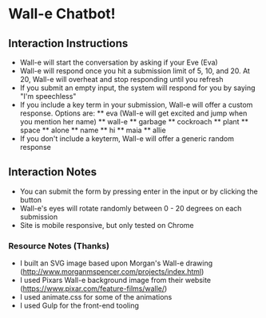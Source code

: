 # Wall-e Chatbot!


## Interaction Instructions

* Wall-e will start the conversation by asking if your Eve (Eva)
* Wall-e will respond once you hit a submission limit of 5, 10, and 20. At 20, Wall-e will overheat and stop responding until you refresh
* If you submit an empty input, the system will respond for you by saying "I'm speechless"
* If you include a key term in your submission, Wall-e will offer a custom response.  Options are:
** eva (Wall-e will get excited and jump when you mention her name)
** wall-e
** garbage
** cockroach
** plant
** space
** alone
** name
** hi
** maia
** allie
* If you don't include a keyterm, Wall-e will offer a generic random response


## Interaction Notes

* You can submit the form by pressing enter in the input or by clicking the button
* Wall-e's eyes will rotate randomly between 0 - 20 degrees on each submission
* Site is mobile responsive, but only tested on Chrome


### Resource Notes (Thanks)
* I built an SVG image based upon Morgan's Wall-e drawing (http://www.morganmspencer.com/projects/index.html)
* I used Pixars Wall-e background image from their website (https://www.pixar.com/feature-films/walle/)
* I used animate.css for some of the animations
* I used Gulp for the front-end tooling